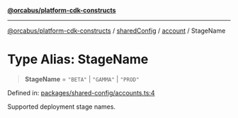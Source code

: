 [**@orcabus/platform-cdk-constructs**](../../../../../../README.md)

***

[@orcabus/platform-cdk-constructs](../../../../../../README.md) / [sharedConfig](../../../README.md) / [account](../README.md) / StageName

# Type Alias: StageName

> **StageName** = `"BETA"` \| `"GAMMA"` \| `"PROD"`

Defined in: [packages/shared-config/accounts.ts:4](https://github.com/OrcaBus/platform-cdk-constructs/blob/main/packages/shared-config/accounts.ts#L4)

Supported deployment stage names.
